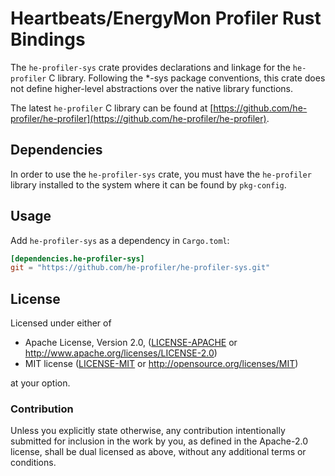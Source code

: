 # Heartbeats/EnergyMon Profiler Rust Bindings

The `he-profiler-sys` crate provides declarations and linkage for the
`he-profiler` C library.
Following the *-sys package conventions, this crate does not define
higher-level abstractions over the native library functions.

The latest `he-profiler` C library can be found at
[https://github.com/he-profiler/he-profiler](https://github.com/he-profiler/he-profiler).

## Dependencies

In order to use the `he-profiler-sys` crate, you must have the
`he-profiler` library installed to the system where it can be found
by `pkg-config`.

## Usage
Add `he-profiler-sys` as a dependency in `Cargo.toml`:

```toml
[dependencies.he-profiler-sys]
git = "https://github.com/he-profiler/he-profiler-sys.git"
```

## License

Licensed under either of

 * Apache License, Version 2.0, ([LICENSE-APACHE](LICENSE-APACHE) or http://www.apache.org/licenses/LICENSE-2.0)
 * MIT license ([LICENSE-MIT](LICENSE-MIT) or http://opensource.org/licenses/MIT)

at your option.

### Contribution

Unless you explicitly state otherwise, any contribution intentionally
submitted for inclusion in the work by you, as defined in the Apache-2.0
license, shall be dual licensed as above, without any additional terms or
conditions.
